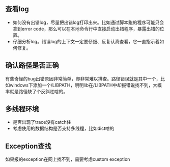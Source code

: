 ## 查看log

- 如何没有出错log，尽量把出错log打印出来。比如通过脚本跑的程序可能只会拿到error code，那么可以在本地命令行中直接启动出错程序，暴露出错的位置。
- 仔细分析log。错误log的上下文一定要仔细、反复认真查看，它一直指示着如何修复。

## 确认路径是否正确

有些奇怪的bug出错原因非常简单，却非常难以排查。路径错误就是其中一个，比如windows下添加一个/LIBPATH，明明lib在/LIBPATH中却报错说找不到，大概率就是路径缺了个反斜杠啥的。

## 多线程环境

- 是否出现了trace没有catch住
- 考虑使用的数据结构是否支持多线程，比如dict啥的

## Exception查找

如果报的exception在网上找不到，需要考虑custom exception


